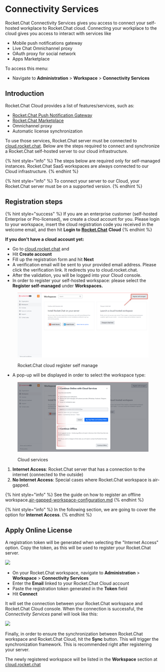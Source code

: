 # Connectivity Services

Rocket.Chat Connectivity Services gives you access to connect your self-hosted workplace to Rocket.Chat cloud. Connecting your workplace to the cloud gives you access to interact with services like

* Mobile push notifications gateway
* Live Chat Omnichannel proxy
* OAuth proxy for social network
* Apps Marketplace

To access this menu:

* Navigate to **Administration** > **Workspace** > **Connectivity Services**

## Introduction

Rocket.Chat Cloud provides a list of features/services, such as:

* [Rocket.Chat Push Notification Gateway](https://docs.rocket.chat/guides/administrator-guides/notifications/push-notifications#push-gateway)
* [Rocket.Chat Marketplace](https://rocket.chat/marketplace)
* Omnichannel proxy
* Automatic license synchronization

To use those services, Rocket.Chat server must be connected to [cloud.rocket.chat](https://cloud.rocket.chat). Below are the steps required to connect and synchronize a Rocket.Chat self-hosted server to our cloud infrastructure.

{% hint style="info" %}
The steps below are required only for self-managed instances. Rocket.Chat SaaS workspaces are always connected to our Cloud infrastructure.
{% endhint %}

{% hint style="info" %}
To connect your server to our Cloud, your Rocket.Chat server must be on a supported version.
{% endhint %}

## Registration steps

{% hint style="success" %}
If you are an enterprise customer (self-hosted Enterprise or Pro-licensed), we create a cloud account for you. Please login to your workspace, insert the cloud registration code you received in the welcome email, and then hit **Login to** [**Rocket.Chat**](http://rocket.chat) **Cloud**
{% endhint %}

**If you don't have a cloud account yet:**

* Go to [cloud.rocket.chat](https://cloud.rocket.chat) and&#x20;
* Hit **Create account**
* Fill up the registration form and hit **Next**
* A verification email will be sent to your provided email address. Please click the verification link. It redirects you to cloud.rocket.chat.&#x20;
* After the validation, you will be logged into your Cloud console.&#x20;
* In order to register your self-hosted workspace: please select the **Register self-managed** under **Workspaces.**&#x20;

<figure><img src="../../.gitbook/assets/RocketChat cloud register self manage.png" alt=""><figcaption><p>Rocket.Chat cloud register self manage</p></figcaption></figure>

* A pop-up will be displayed in order to select the workspace type:

<figure><img src="../../.gitbook/assets/Cloud services.png" alt=""><figcaption><p>Cloud services</p></figcaption></figure>

1. **Internet Access**: Rocket.Chat server that has a connection to the internet (connected to the outside)
2. **No Internet Access**: Special cases where Rocket.Chat workspace is air-gapped.

{% hint style="info" %}
See the guide on how to register an offline workspace.[air-gapped-workspace-configuration.md](../../setup-and-administer-rocket.chat/rocket.chat-air-gapped-deployment/air-gapped-workspace-configuration.md "mention")
{% endhint %}

{% hint style="info" %}
In the following section, we are going to cover the option for **Internet Access**.
{% endhint %}

## Apply Online License

A registration token will be generated when selecting the "Internet Access" option. Copy the token, as this will be used to register your Rocket.Chat server.

![](../../.gitbook/assets/c\_8.png)

* On your Rocket.Chat workspace, navigate to **Administration** > **Workspace** > **Connectivity Services**
* Enter the **Email** linked to your Rocket.Chat Cloud account
* &#x20;Paste the registration token generated in the **Token** field
* Hit **Connect**

It will set the connection between your Rocket.Chat workspace and Rocket.Chat Cloud console. When the connection is successful, the _Connectivity Services_ panel will look like this:

![](../../.gitbook/assets/c\_10.png)

Finally, in order to ensure the synchronization between Rocket.Chat workspace and Rocket.Chat Cloud, hit the **Sync** button. This will trigger the synchronization framework. This is recommended right after registering your server.&#x20;

The newly registered workspace will be listed in the **Workspace** section at [cloud.rocket.chat](https://cloud.rocket.chat)
